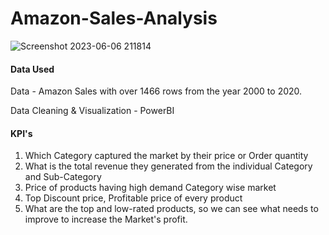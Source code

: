 # Amazon-Sales-Analysis

![Screenshot 2023-06-06 211814](https://github.com/Joynisha/Amazon-Sales-Analysis/assets/67499589/cb14786b-7d25-4998-be08-4d2547e51dfb)

#### Data Used
Data - Amazon Sales with over 1466 rows from the year 2000 to 2020.

Data Cleaning & Visualization - PowerBI

#### KPI's
1. Which Category captured the market by their price or Order quantity
2. What is the total revenue they generated from the individual Category and Sub-Category
3. Price of products having high demand Category wise market
4. Top Discount price, Profitable price of every product
5. What are the top and low-rated products, so we can see what needs to improve to increase the Market's profit.
